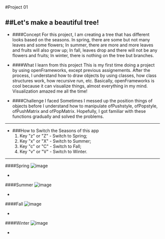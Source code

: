 #Project 01

##Let's make a beautiful tree!
-----
* ####Concept
For this project, I am creating a tree that has different looks based on the seasons. In spring, there are some but not many leaves and some flowers; In summer, there are more and more leaves and fruits will also grow up; In fall, leaves drop and there will not be any flowers and fruits; In winter, there is nothing on the tree but branches.

* ####What I learn from this project
This is my first time doing a project by using openFrameworks, except previous assignements. After the process, I understand how to draw objects by using classes, how class structures work, how recursive run, etc. Basically, openFrameworks is cool because it can visualize things, almost everything in my mind. Visualization amazed me all the time!

* ####Challenge I faced
Sometimes I messed up the position things of objects before I understand how to manipulate ofPushstyle, ofPopstyle, ofPushMatrix and ofPopMatrix. Hopefully, I got familiar with these functions gradually and solved the problems.

-----
* ###How to Switch the Seasons of this app
	1. Key "z" or "Z" - Switch to Spring;
	2. Key "x" or "X" - Switch to Summer;
	3. Key "c" or "C" - Switch to Fall;
	4. Key "v" or "V" - Switch to Winter.
	
-----
####Spring
![image](https://raw.githubusercontent.com/hungk901/CreativeCoding_oF_F15_KuoJui_Hung/master/Project01/screenshots/01_spring.png)

-

####Summer
![image](https://raw.githubusercontent.com/hungk901/CreativeCoding_oF_F15_KuoJui_Hung/master/Project01/screenshots/02_summer.png)

-

####Fall
![image](https://raw.githubusercontent.com/hungk901/CreativeCoding_oF_F15_KuoJui_Hung/master/Project01/screenshots/03_fall.png)

-

####Winter
![image](https://raw.githubusercontent.com/hungk901/CreativeCoding_oF_F15_KuoJui_Hung/master/Project01/screenshots/04_winter.png)




-